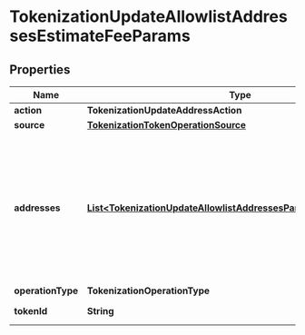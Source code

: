 

# TokenizationUpdateAllowlistAddressesEstimateFeeParams


## Properties

| Name | Type | Description | Notes |
|------------ | ------------- | ------------- | -------------|
|**action** | **TokenizationUpdateAddressAction** |  |  |
|**source** | [**TokenizationTokenOperationSource**](TokenizationTokenOperationSource.md) |  |  |
|**addresses** | [**List&lt;TokenizationUpdateAllowlistAddressesParamsAddressesInner&gt;**](TokenizationUpdateAllowlistAddressesParamsAddressesInner.md) | A list of addresses to manage. For &#39;add&#39; operations, notes can be provided. For &#39;remove&#39; operations, notes are ignored. |  |
|**operationType** | **TokenizationOperationType** |  |  |
|**tokenId** | **String** | The ID of the token. |  |



